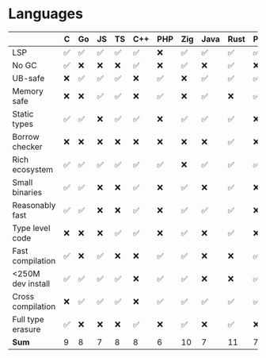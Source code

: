 # Languages

<!-- ✅❌❓⚠️ -->

|                   | C | Go | JS | TS | C++ | PHP | Zig | Java | Rust | Python | Haskell |
| ----------------- | - | -- | -- | -- | --- | --- | --- | ---- | ---- | ------ | ------- |
| LSP               | ✅ | ✅  | ✅  | ✅  | ✅   | ❌   | ✅   | ✅    | ✅    | ✅      | ✅       |
| No GC             | ✅ | ❌  | ❌  | ❌  | ✅   | ❌   | ✅   | ❌    | ✅    | ❌      | ❌       |
| UB-safe           | ❌ | ✅  | ✅  | ✅  | ❌   | ✅   | ❌   | ✅    | ✅    | ✅      | ✅       |
| Memory safe       | ❌ | ❌  | ✅  | ✅  | ❌   | ✅   | ❌   | ✅    | ❌    | ✅      | ✅       |
| Static types      | ✅ | ✅  | ❌  | ✅  | ✅   | ❌   | ✅   | ✅    | ✅    | ❌      | ✅       |
| Borrow checker    | ❌ | ❌  | ❌  | ❌  | ❌   | ❌   | ❌   | ❌    | ✅    | ❌      | ❌       |
| Rich ecosystem    | ✅ | ✅  | ✅  | ✅  | ✅   | ✅   | ❌   | ✅    | ✅    | ✅      | ✅       |
| Small binaries    | ✅ | ✅  | ❌  | ❌  | ✅   | ❌   | ✅   | ❌    | ✅    | ❌      | ❌       |
| Reasonably fast   | ✅ | ✅  | ❌  | ❌  | ✅   | ❌   | ✅   | ✅    | ✅    | ❌      | ✅       |
| Type level code   | ❌ | ❌  | ❌  | ✅  | ✅   | ❌   | ✅   | ❌    | ✅    | ❌      | ✅       |
| Fast compilation  | ✅ | ❌  | ✅  | ❌  | ❌   | ✅   | ✅   | ❌    | ❌    | ✅      | ❌       |
| <250M dev install | ✅ | ✅  | ✅  | ✅  | ❌   | ✅   | ✅   | ❌    | ❌    | ✅      | ❌       |
| Cross compilation | ❌ | ✅  | ✅  | ✅  | ❌   | ✅   | ✅   | ✅    | ✅    | ✅      | ❌       |
| Full type erasure | ✅ | ❌  | ❌  | ❌  | ✅   | ❌   | ✅   | ❌    | ✅    | ❌      | ✅       |
| **Sum**           | 9 | 8  | 7  | 8  | 8   | 6   | 10  | 7    | 11   | 7      | 8       |
